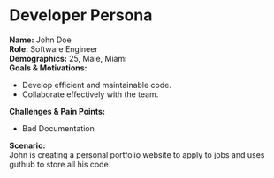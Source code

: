 # Developer Persona

**Name:** John Doe  
**Role:** Software Engineer  
**Demographics:** 25, Male, Miami  
**Goals & Motivations:**  
- Develop efficient and maintainable code.  
- Collaborate effectively with the team.  

**Challenges & Pain Points:**  
- Bad Documentation

**Scenario:**  
John is creating a personal portfolio website to apply to jobs and uses guthub to store all his code.
